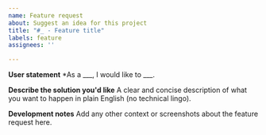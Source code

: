 ```yaml
---
name: Feature request
about: Suggest an idea for this project
title: "#_ - Feature title"
labels: feature
assignees: ''

---
```


**User statement**
*As a ___, I would like to ___.

**Describe the solution you'd like**
A clear and concise description of what you want to happen in plain English (no technical lingo).

**Development notes**
Add any other context or screenshots about the feature request here.
